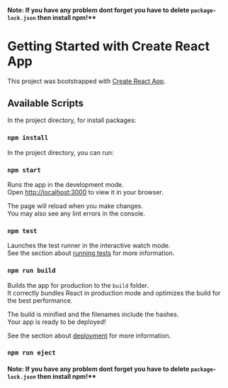 #### Note: If you have any problem dont forget you have to delete `package-lock.json` then install npm!**

# Getting Started with Create React App

This project was bootstrapped with [Create React App](https://github.com/facebook/create-react-app).

## Available Scripts

In the project directory, for install packages:

### `npm install`

In the project directory, you can run:

### `npm start`

Runs the app in the development mode.\
Open [http://localhost:3000](http://localhost:3000) to view it in your browser.

The page will reload when you make changes.\
You may also see any lint errors in the console.

### `npm test`

Launches the test runner in the interactive watch mode.\
See the section about [running tests](https://facebook.github.io/create-react-app/docs/running-tests) for more information.

### `npm run build`

Builds the app for production to the `build` folder.\
It correctly bundles React in production mode and optimizes the build for the best performance.

The build is minified and the filenames include the hashes.\
Your app is ready to be deployed!

See the section about [deployment](https://facebook.github.io/create-react-app/docs/deployment) for more information.

### `npm run eject`

#### Note: If you have any problem dont forget you have to delete `package-lock.json` then install npm!**
